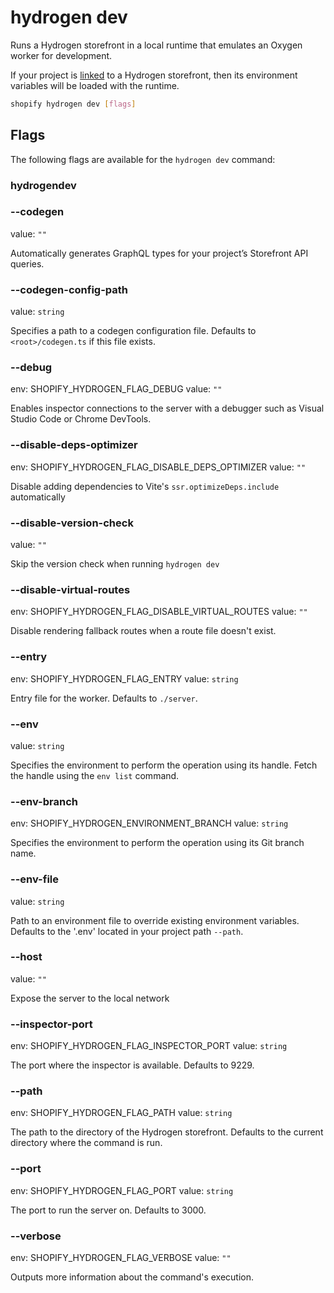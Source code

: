 # hydrogen dev

Runs a Hydrogen storefront in a local runtime that emulates an Oxygen worker for development.

  If your project is [linked](https://shopify.dev/docs/api/shopify-cli/hydrogen/hydrogen-link) to a Hydrogen storefront, then its environment variables will be loaded with the runtime.

```bash
shopify hydrogen dev [flags]
```

## Flags

The following flags are available for the `hydrogen dev` command:

### hydrogendev

### --codegen

value: `""`

Automatically generates GraphQL types for your project’s Storefront API queries.

### --codegen-config-path <value>

value: `string`

Specifies a path to a codegen configuration file. Defaults to `<root>/codegen.ts` if this file exists.

### --debug

env: SHOPIFY_HYDROGEN_FLAG_DEBUG
value: `""`

Enables inspector connections to the server with a debugger such as Visual Studio Code or Chrome DevTools.

### --disable-deps-optimizer

env: SHOPIFY_HYDROGEN_FLAG_DISABLE_DEPS_OPTIMIZER
value: `""`

Disable adding dependencies to Vite's `ssr.optimizeDeps.include` automatically

### --disable-version-check

value: `""`

Skip the version check when running `hydrogen dev`

### --disable-virtual-routes

env: SHOPIFY_HYDROGEN_FLAG_DISABLE_VIRTUAL_ROUTES
value: `""`

Disable rendering fallback routes when a route file doesn't exist.

### --entry <value>

env: SHOPIFY_HYDROGEN_FLAG_ENTRY
value: `string`

Entry file for the worker. Defaults to `./server`.

### --env <value>

value: `string`

Specifies the environment to perform the operation using its handle. Fetch the handle using the `env list` command.

### --env-branch <value>

env: SHOPIFY_HYDROGEN_ENVIRONMENT_BRANCH
value: `string`

Specifies the environment to perform the operation using its Git branch name.

### --env-file <value>

value: `string`

Path to an environment file to override existing environment variables. Defaults to the '.env' located in your project path `--path`.

### --host

value: `""`

Expose the server to the local network

### --inspector-port <value>

env: SHOPIFY_HYDROGEN_FLAG_INSPECTOR_PORT
value: `string`

The port where the inspector is available. Defaults to 9229.

### --path <value>

env: SHOPIFY_HYDROGEN_FLAG_PATH
value: `string`

The path to the directory of the Hydrogen storefront. Defaults to the current directory where the command is run.

### --port <value>

env: SHOPIFY_HYDROGEN_FLAG_PORT
value: `string`

The port to run the server on. Defaults to 3000.

### --verbose

env: SHOPIFY_HYDROGEN_FLAG_VERBOSE
value: `""`

Outputs more information about the command's execution.

